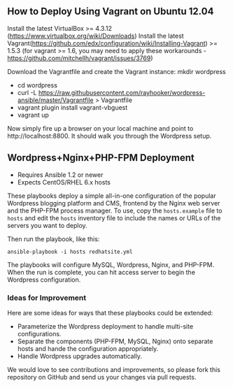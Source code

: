 ## How to Deploy Using Vagrant on Ubuntu 12.04

Install the latest VirtualBox >= 4.3.12  (https://www.virtualbox.org/wiki/Downloads)
Install the latest Vagrant(https://github.com/edx/configuration/wiki/Installing-Vagrant) >= 1.5.3 (for vagrant >= 1.6, you may need to apply these workarounds - https://github.com/mitchellh/vagrant/issues/3769)

Download the Vagrantfile and create the Vagrant instance:
mkdir wordpress

- cd wordpress
- curl -L https://raw.githubusercontent.com/rayhooker/wordpress-ansible/master/Vagrantfile > Vagrantfile
- vagrant plugin install vagrant-vbguest
- vagrant up

Now simply fire up a browser on your local machine and point to http://localhost:8800. It should walk you through the Wordpress setup.

## Wordpress+Nginx+PHP-FPM Deployment

- Requires Ansible 1.2 or newer
- Expects CentOS/RHEL 6.x hosts

These playbooks deploy a simple all-in-one configuration of the popular
Wordpress blogging platform and CMS, frontend by the Nginx web server and the
PHP-FPM process manager. To use, copy the `hosts.example` file to `hosts` and 
edit the `hosts` inventory file to include the names or URLs of the servers
you want to deploy.

Then run the playbook, like this:

	ansible-playbook -i hosts redhatsite.yml

The playbooks will configure MySQL, Wordpress, Nginx, and PHP-FPM. When the run
is complete, you can hit access server to begin the Wordpress configuration.

### Ideas for Improvement

Here are some ideas for ways that these playbooks could be extended:

- Parameterize the Wordpress deployment to handle multi-site configurations.
- Separate the components (PHP-FPM, MySQL, Nginx) onto separate hosts and 
hande the configuration appropriately.
- Handle Wordpress upgrades automatically.

We would love to see contributions and improvements, so please fork this
repository on GitHub and send us your changes via pull requests.
